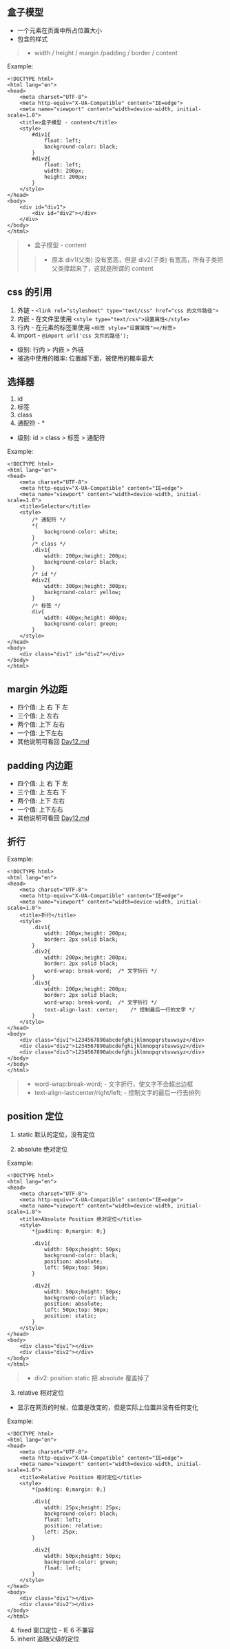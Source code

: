 ## 盒子模型
+ 一个元素在页面中所占位置大小
+ 包含的样式
> + width / height / margin /padding / border / content

Example:
```
<!DOCTYPE html>
<html lang="en">
<head>
    <meta charset="UTF-8">
    <meta http-equiv="X-UA-Compatible" content="IE=edge">
    <meta name="viewport" content="width=device-width, initial-scale=1.0">
    <title>盒子模型 - content</title>
    <style>
        #div1{
            float: left;
            background-color: black;
        }
        #div2{
            float: left;
            width: 200px;
            height: 200px;
        }
    </style>
</head>
<body>
    <div id="div1">
        <div id="div2"></div>
    </div>
</body>
</html>
```
> + 盒子模型 - content
> > + 原本 div1(父类) 没有宽高，但是 div2(子类) 有宽高，所有子类把父类撑起来了，这就是所谓的 content


## css 的引用
1. 外链 - ```<link rel="stylesheet" type="text/css" href="css 的文件路径">```
2. 内嵌 - 在文件里使用 ```<style type="text/css">设置属性</style>```
3. 行内 - 在元素的标签里使用 ```<标签 style="设置属性"></标签>```
4. import - ```@import url('css 文件的路径');```
+ 级别: 行内 > 内嵌 > 外链
+ 被选中使用的概率: 位置越下面，被使用的概率最大


## 选择器
1. id
2. 标签
3. class
4. 通配符 - *
+ 级别: id > class > 标签 > 通配符

Example:
```
<!DOCTYPE html>
<html lang="en">
<head>
    <meta charset="UTF-8">
    <meta http-equiv="X-UA-Compatible" content="IE=edge">
    <meta name="viewport" content="width=device-width, initial-scale=1.0">
    <title>Selector</title>
    <style>
        /* 通配符 */
        *{
            background-color: white;
        }
        /* class */
        .div1{
            width: 200px;height: 200px;
            background-color: black;
        }
        /* id */
        #div2{
            width: 300px;height: 300px;
            background-color: yellow;
        }
        /* 标签 */
        div{
            width: 400px;height: 400px;
            background-color: green;
        }
    </style>
</head>
<body>
    <div class="div1" id="div2"></div>
</body>
</html>
```


## margin 外边距
+ 四个值:  上 右 下 左
+ 三个值:  上 左右 
+ 两个值:  上下 左右
+ 一个值:  上下左右
+ 其他说明可看回 [Day12.md](https://github.com/Tgc020202/Front-End-Learning/blob/main/demo/day%2012%20css%20margin%20and%20padding/Day%2012.md)


## padding 内边距
+ 四个值:  上 右 下 左
+ 三个值:  上 左右 下
+ 两个值:  上下 左右
+ 一个值:  上下左右
+ 其他说明可看回 [Day12.md](https://github.com/Tgc020202/Front-End-Learning/blob/main/demo/day%2012%20css%20margin%20and%20padding/Day%2012.md)

## 折行

Example:
```
<!DOCTYPE html>
<html lang="en">
<head>
    <meta charset="UTF-8">
    <meta http-equiv="X-UA-Compatible" content="IE=edge">
    <meta name="viewport" content="width=device-width, initial-scale=1.0">
    <title>折行</title>
    <style>
        .div1{
            width: 200px;height: 200px;
            border: 2px solid black;
        }
        .div2{
            width: 200px;height: 200px;
            border: 2px solid black;
            word-wrap: break-word;  /* 文字折行 */
        }
        .div3{
            width: 200px;height: 200px;
            border: 2px solid black;
            word-wrap: break-word;  /* 文字折行 */
            text-align-last: center;    /* 控制最后一行的文字 */
        }
    </style>
</head>
<body>
    <div class="div1">1234567890abcdefghijklmnopqrstuvwsyz</div>
    <div class="div2">1234567890abcdefghijklmnopqrstuvwsyz</div>
    <div class="div3">1234567890abcdefghijklmnopqrstuvwsyz</div>
</body>
</body>
</html>
```
> + word-wrap:break-word; - 文字折行，使文字不会超出边框
> + text-align-last:center/right/left; - 控制文字的最后一行去排列


## position 定位
1. static 默认的定位，没有定位

2. absolute 绝对定位

Example:
```
<!DOCTYPE html>
<html lang="en">
<head>
    <meta charset="UTF-8">
    <meta http-equiv="X-UA-Compatible" content="IE=edge">
    <meta name="viewport" content="width=device-width, initial-scale=1.0">
    <title>Absolute Position 绝对定位</title>
    <style>
        *{padding: 0;margin: 0;}

        .div1{
            width: 50px;height: 50px;
            background-color: black;
            position: absolute;
            left: 50px;top: 50px;
        }

        .div2{
            width: 50px;height: 50px;
            background-color: black;
            position: absolute;
            left: 50px;top: 50px;
            position: static;
        }
    </style>
</head>
<body>
    <div class="div1"></div>
    <div class="div2"></div>
</body>
</html>
```
> + div2: position static 把 absolute 覆盖掉了

3. relative 相对定位
+ 显示在网页的时候，位置是改变的，但是实际上位置并没有任何变化

Example:
```
<!DOCTYPE html>
<html lang="en">
<head>
    <meta charset="UTF-8">
    <meta http-equiv="X-UA-Compatible" content="IE=edge">
    <meta name="viewport" content="width=device-width, initial-scale=1.0">
    <title>Relative Position 相对定位</title>
    <style>
        *{padding: 0;margin: 0;}

        .div1{
            width: 25px;height: 25px;
            background-color: black;
            float: left;
            position: relative;
            left: 25px;
        }

        .div2{
            width: 50px;height: 50px;
            background-color: green;
            float: left;
        }
    </style>
</head>
<body>
    <div class="div1"></div>
    <div class="div2"></div>
</body>
</html>
```

4. fixed 窗口定位 - IE 6 不兼容
5. inherit 追随父级的定位







